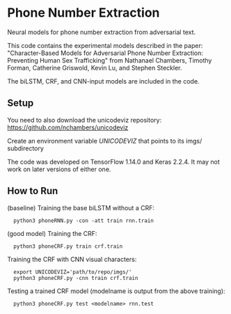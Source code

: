 # Phone Number Extraction
Neural models for phone number extraction from adversarial text.

This code contains the experimental models described in the paper: "Character-Based Models for Adversarial Phone Number Extraction: Preventing Human Sex Trafficking" from Nathanael Chambers, Timothy Forman, Catherine Griswold, Kevin Lu, and Stephen Steckler.

The biLSTM, CRF, and CNN-input models are included in the code.



Setup
-------------

You need to also download the unicodeviz repository:
https://github.com/nchambers/unicodeviz

Create an environment variable *UNICODEVIZ* that points to its imgs/ subdirectory

The code was developed on TensorFlow 1.14.0 and Keras 2.2.4. It may not work on later versions of either one.


How to Run
-------------

(baseline) Training the base biLSTM without a CRF:

      python3 phoneRNN.py -con -att train rnn.train

(good model) Training the CRF:

      python3 phoneCRF.py train crf.train

Training the CRF with CNN visual characters:

      export UNICODEVIZ='path/to/repo/imgs/'
      python3 phoneCRF.py -cnn train crf.train

Testing a trained CRF model (modelname is output from the above training):

      python3 phoneCRF.py test <modelname> rnn.test
